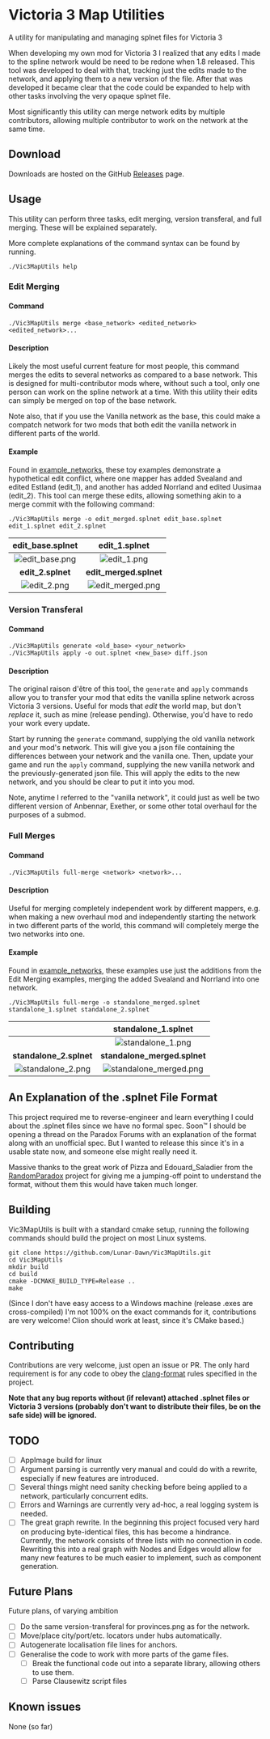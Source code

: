 # Victoria 3 Map Utilities

A utility for manipulating and managing splnet files for Victoria 3

When developing my own mod for Victoria 3 I realized that any edits I made to the spline network would be need to be
redone when 1.8 released. This tool was developed to deal with that, tracking just the edits made to the network, and
applying them to a new version of the file. After that was developed it became clear that the code could be expanded to
help with other tasks involving the very opaque splnet file.

Most significantly this utility can merge network edits by multiple contributors, allowing multiple contributor to work
on the network at the same time.

## Download

Downloads are hosted on the GitHub [Releases](https://github.com/Lunar-Dawn/Vic3MapUtils/releases) page.

## Usage

This utility can perform three tasks, edit merging, version transferal, and full merging. These will be
explained separately.

More complete explanations of the command syntax can be found by running.

```shell
./Vic3MapUtils help
```

### Edit Merging

#### Command

```shell
./Vic3MapUtils merge <base_network> <edited_network> <edited_network>...
```

#### Description

Likely the most useful current feature for most people, this command merges the edits to several networks as compared to
a base network. This is designed for multi-contributor mods where, without such a tool, only one person can work on the
spline network at a time. With this utility their edits can simply be merged on top of the base network.

Note also, that if you use the Vanilla network as the base, this could make a compatch network for two mods that both
edit the
vanilla network in different parts of the world.

#### Example

Found in [example_networks](README/example_networks), these toy examples demonstrate a hypothetical edit conflict, where
one mapper has added Svealand and edited Estland (edit_1), and another has added Norrland and edited Uusimaa (edit_2).
This
tool can merge these edits, allowing something akin to a merge commit with the following command:

```shell
./Vic3MapUtils merge -o edit_merged.splnet edit_base.splnet edit_1.splnet edit_2.splnet
```

|                   **edit_base.splnet**                    |                          **edit_1.splnet**                          |
|:---------------------------------------------------------:|:-------------------------------------------------------------------:|
|   ![edit_base.png](README/example_images/edit_base.png)   |      ![edit_1.png](README/example_images/edit_1_annotated.png)      |
|                     **edit_2.splnet**                     |                       **edit_merged.splnet**                        |
| ![edit_2.png](README/example_images/edit_2_annotated.png) | ![edit_merged.png](README/example_images/edit_merged_annotated.png) |

### Version Transferal

#### Command

```shell
./Vic3MapUtils generate <old_base> <your_network>
./Vic3MapUtils apply -o out.splnet <new_base> diff.json
```

#### Description

The original raison d'être of this tool, the `generate` and `apply` commands allow you to transfer your mod that edits
the
vanilla spline network across Victoria 3 versions. Useful for mods that *edit* the world map, but don't *replace* it,
such as mine (release pending).
Otherwise, you'd have to redo your work every update.

Start by running the `generate` command, supplying the old vanilla network and your mod's network. This will give you a
json file
containing the differences between your network and the vanilla one. Then, update your game and run the `apply` command,
supplying the
new vanilla network and the previously-generated json file. This will apply the edits to the new network, and you should
be clear to put it into you mod.

Note, anytime I referred to the "vanilla network", it could just as well be two different version of Anbennar, Exether,
or some other total overhaul for the purposes of a submod.

### Full Merges

#### Command

```shell
./Vic3MapUtils full-merge <network> <network>...
```

#### Description

Useful for merging completely independent work by different mappers, e.g. when making a new overhaul mod and
independently starting
the network in two different parts of the world, this command will completely merge the two networks into one.

#### Example

Found in [example_networks](README/example_networks), these examples use just the additions from the Edit Merging
examples, merging the added Svealand and Norrland into one network.

```shell
./Vic3MapUtils full-merge -o standalone_merged.splnet standalone_1.splnet standalone_2.splnet
```

|                                                             |                        **standalone_1.splnet**                        |
|:-----------------------------------------------------------:|:---------------------------------------------------------------------:|
|                                                             |      ![standalone_1.png](README/example_images/standalone_1.png)      |
|                   **standalone_2.splnet**                   |                     **standalone_merged.splnet**                      |
| ![standalone_2.png](README/example_images/standalone_2.png) | ![standalone_merged.png](README/example_images/standalone_merged.png) |

## An Explanation of the .splnet File Format

This project required me to reverse-engineer and learn everything I could about the .splnet files since we have no
formal spec. Soon™ I should be opening a thread on the Paradox Forums with an explanation of the format along with an
unofficial spec. But I wanted to release this since it's in a usable state now, and someone else might really need it.

Massive thanks to the great work of Pizza and Edouard_Saladier from
the [RandomParadox](https://github.com/panik4/RandomParadox) project for giving me a
jumping-off point to understand the
format, without them this would have taken much longer.

## Building

Vic3MapUtils is built with a standard cmake setup, running the following commands should build the project on most
Linux systems.

```shell
git clone https://github.com/Lunar-Dawn/Vic3MapUtils.git
cd Vic3MapUtils
mkdir build
cd build
cmake -DCMAKE_BUILD_TYPE=Release ..
make
```

(Since I don't have easy access to a Windows machine (release .exes are cross-compiled) I'm not 100% on the exact
commands for it, contributions are very welcome! Clion should work at least, since it's CMake based.)

## Contributing

Contributions are very welcome, just open an issue or PR. The only hard requirement is for any code to obey the
[clang-format](https://clang.llvm.org/docs/ClangFormat.html) rules specified in the project.

**Note that any bug reports without (if relevant) attached .splnet files or Victoria 3 versions (probably don't want to
distribute their files, be on the safe side) will be ignored.**

## TODO

- [ ] AppImage build for linux
- [ ] Argument parsing is currently very manual and could do with a rewrite, especially if new features are introduced.
- [ ] Several things might need sanity checking before being applied to a network, particularly concurrent edits.
- [ ] Errors and Warnings are currently very ad-hoc, a real logging system is needed.
- [ ] The great graph rewrite. In the beginning this project focused very hard on producing byte-identical files, this
  has become a hindrance. Currently, the network consists of three lists with no connection in code. Rewriting this into
  a real graph with Nodes and Edges would allow for many new features to be much easier to implement, such as component
  generation.

## Future Plans

Future plans, of varying ambition

- [ ] Do the same version-transferal for provinces.png as for the network.
- [ ] Move/place city/port/etc. locators under hubs automatically.
- [ ] Autogenerate localisation file lines for anchors.
- [ ] Generalise the code to work with more parts of the game files.
	- [ ] Break the functional code out into a separate library, allowing others to use them.
	- [ ] Parse Clausewitz script files

## Known issues

None (so far)
